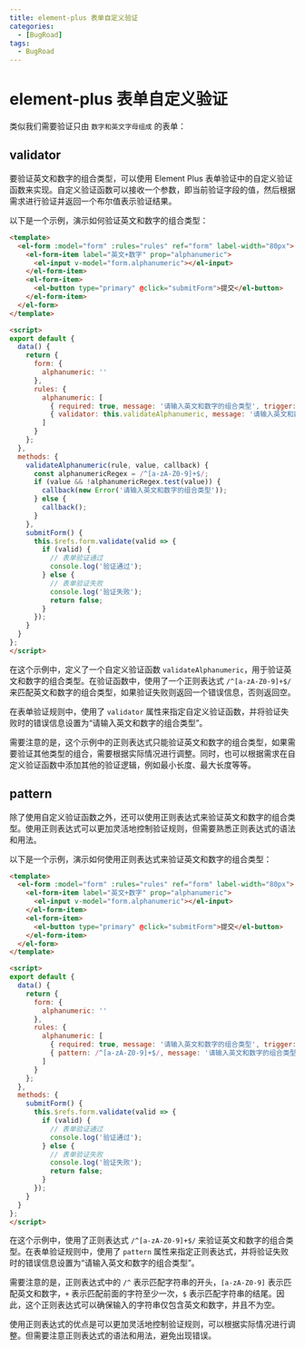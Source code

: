 ```yaml
---
title: element-plus 表单自定义验证
categories:
  - [BugRoad]
tags: 
  - BugRoad
---
```


# element-plus 表单自定义验证

类似我们需要验证只由 `数字和英文字母组成` 的表单：

## validator

要验证英文和数字的组合类型，可以使用 Element Plus 表单验证中的自定义验证函数来实现。自定义验证函数可以接收一个参数，即当前验证字段的值，然后根据需求进行验证并返回一个布尔值表示验证结果。

以下是一个示例，演示如何验证英文和数字的组合类型：

```html
<template>
  <el-form :model="form" :rules="rules" ref="form" label-width="80px">
    <el-form-item label="英文+数字" prop="alphanumeric">
      <el-input v-model="form.alphanumeric"></el-input>
    </el-form-item>
    <el-form-item>
      <el-button type="primary" @click="submitForm">提交</el-button>
    </el-form-item>
  </el-form>
</template>

<script>
export default {
  data() {
    return {
      form: {
        alphanumeric: ''
      },
      rules: {
        alphanumeric: [
          { required: true, message: '请输入英文和数字的组合类型', trigger: 'blur' },
          { validator: this.validateAlphanumeric, message: '请输入英文和数字的组合类型', trigger: 'blur' }
        ]
      }
    };
  },
  methods: {
    validateAlphanumeric(rule, value, callback) {
      const alphanumericRegex = /^[a-zA-Z0-9]+$/;
      if (value && !alphanumericRegex.test(value)) {
        callback(new Error('请输入英文和数字的组合类型'));
      } else {
        callback();
      }
    },
    submitForm() {
      this.$refs.form.validate(valid => {
        if (valid) {
          // 表单验证通过
          console.log('验证通过');
        } else {
          // 表单验证失败
          console.log('验证失败');
          return false;
        }
      });
    }
  }
};
</script>
```

在这个示例中，定义了一个自定义验证函数 `validateAlphanumeric`，用于验证英文和数字的组合类型。在验证函数中，使用了一个正则表达式 `/^[a-zA-Z0-9]+$/` 来匹配英文和数字的组合类型，如果验证失败则返回一个错误信息，否则返回空。

在表单验证规则中，使用了 `validator` 属性来指定自定义验证函数，并将验证失败时的错误信息设置为“请输入英文和数字的组合类型”。

需要注意的是，这个示例中的正则表达式只能验证英文和数字的组合类型，如果需要验证其他类型的组合，需要根据实际情况进行调整。同时，也可以根据需求在自定义验证函数中添加其他的验证逻辑，例如最小长度、最大长度等等。

## pattern

除了使用自定义验证函数之外，还可以使用正则表达式来验证英文和数字的组合类型。使用正则表达式可以更加灵活地控制验证规则，但需要熟悉正则表达式的语法和用法。

以下是一个示例，演示如何使用正则表达式来验证英文和数字的组合类型：

```html
<template>
  <el-form :model="form" :rules="rules" ref="form" label-width="80px">
    <el-form-item label="英文+数字" prop="alphanumeric">
      <el-input v-model="form.alphanumeric"></el-input>
    </el-form-item>
    <el-form-item>
      <el-button type="primary" @click="submitForm">提交</el-button>
    </el-form-item>
  </el-form>
</template>

<script>
export default {
  data() {
    return {
      form: {
        alphanumeric: ''
      },
      rules: {
        alphanumeric: [
          { required: true, message: '请输入英文和数字的组合类型', trigger: 'blur' },
          { pattern: /^[a-zA-Z0-9]+$/, message: '请输入英文和数字的组合类型', trigger: 'blur' }
        ]
      }
    };
  },
  methods: {
    submitForm() {
      this.$refs.form.validate(valid => {
        if (valid) {
          // 表单验证通过
          console.log('验证通过');
        } else {
          // 表单验证失败
          console.log('验证失败');
          return false;
        }
      });
    }
  }
};
</script>
```

在这个示例中，使用了正则表达式 `/^[a-zA-Z0-9]+$/` 来验证英文和数字的组合类型。在表单验证规则中，使用了 `pattern` 属性来指定正则表达式，并将验证失败时的错误信息设置为“请输入英文和数字的组合类型”。

需要注意的是，正则表达式中的 `/^` 表示匹配字符串的开头，`[a-zA-Z0-9]` 表示匹配英文和数字，`+` 表示匹配前面的字符至少一次，`$` 表示匹配字符串的结尾。因此，这个正则表达式可以确保输入的字符串仅包含英文和数字，并且不为空。

使用正则表达式的优点是可以更加灵活地控制验证规则，可以根据实际情况进行调整。但需要注意正则表达式的语法和用法，避免出现错误。
